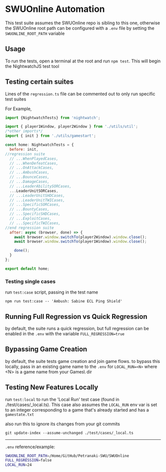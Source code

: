 # SWUOnline Automation
This test suite assumes the SWUOnline repo is sibling to this one, otherwise the SWUOnline root path can be configured with a `.env` file by setting the `SWUONLINE_ROOT_PATH` variable

## Usage
To run the tests, open a terminal at the root and run `npm test`. This will begin the NightwatchJS test tool

## Testing certain suites
Lines of the `regression.ts` file can be commented out to only run specific test suites

For Example,
```javascript
import {NightwatchTests} from 'nightwatch';

import { player1Window, player2Window } from './utils/util';
/*other imports*/
import { init } from './utils/gamestart';

const home: NightwatchTests = {
  before: init,
//regression suite
  // ...WhenPlayedCases,
  // ...WhenDefeatCases,
  // ...OnAttackCases,
  // ...AmbushCases,
  // ...BounceCases,
  // ...DamageCases,
  // ...LeaderAbilitySORCases,
  ...LeaderUnitSORCases,
  // ...LeaderUnitSHDCases,
  // ...LeaderUnitTWICases,
  // ...SpecificSORCases,
  // ...BountyCases,
  // ...SpecificSHDCases,
  // ...ExploitCases,
  // ...SpecificTWICases,
//end regression suite
  after: async (browser, done) => {
    await browser.window.switchTo(player2Window).window.close();
    await browser.window.switchTo(player1Window).window.close();

    done();
  }
};

export default home;
```

### Testing single cases
run `test:case` script, passing in the test name
```
npm run test:case -- 'Ambush: Sabine ECL Ping Shield'
```

## Running Full Regression vs Quick Regression
by default, the suite runs a quick regression, but full regression can be enabled in the `.env` with the variable `FULL_REGRESSION=true`

## Bypassing Game Creation
by default, the suite tests game creation and join game flows. to bypass this locally, pass in an existing game name to the `.env` for `LOCAL_RUN=<N>` where \<N> is a game name from your Games\ dir

## Testing New Features Locally
run `test:local` to run the 'Local Run' test case (found in ./test/cases/_local.ts). This case also assumes the `LOCAL_RUN` env var is set to an integer corresponding to a game that's already started and has a `gamestate.txt`

also run this to ignore its changes from your git commits
```
git update-index --assume-unchanged ./test/cases/_local.ts
```

---

`.env` reference/example:
```bash
SWUONLINE_ROOT_PATH=/Home/GitHub/Petranaki-SWU/SWUOnline
FULL_REGRESSION=false
LOCAL_RUN=24
```